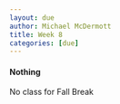 ```yaml
---
layout: due
author: Michael McDermott
title: Week 8
categories: [due]
---
```

#### Nothing

No class for Fall Break
